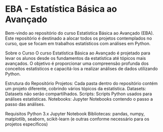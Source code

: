 # EBA - Estatística Básica ao Avançado
Bem-vindo ao repositório do curso Estatística Básica ao Avançado (EBA). Este repositório é destinado a alocar todos os projetos contemplados no curso, que se focam em trabalhos estatísticos com análises em Python.

Sobre o Curso
O curso Estatística Básica ao Avançado é projetado para levar os alunos desde os fundamentos da estatística até tópicos mais avançados. O objetivo é proporcionar uma compreensão profunda dos conceitos estatísticos e capacitá-los a realizar análises de dados utilizando Python.

Estrutura do Repositório
Projetos: Cada pasta dentro do repositório contém um projeto diferente, cobrindo vários tópicos da estatística.
Datasets: Datasets não serão compartilhados.
Scripts: Scripts Python usados para análises estatísticas.
Notebooks: Jupyter Notebooks contendo o passo a passo das análises.

Requisitos
Python 3.x
Jupyter Notebook
Bibliotecas: pandas, numpy, matplotlib, seaborn, scikit-learn (e outras conforme necessário para os projetos específicos)
